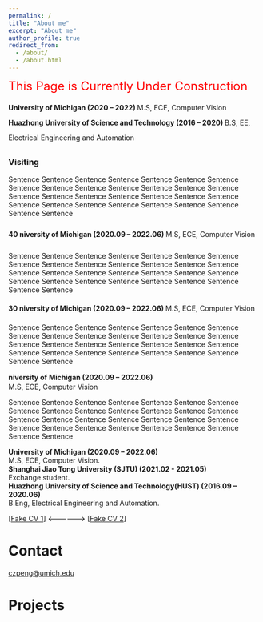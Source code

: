 ```yaml
---
permalink: /
title: "About me"
excerpt: "About me"
author_profile: true
redirect_from: 
  - /about/
  - /about.html
---
```

<font color=red size=5> This Page is Currently Under Construction </font>

<div style="line-height:30px;"><b> University of Michigan (2020 – 2022) </b>
M.S, ECE, Computer Vision </div>

<div style="line-height:30px;"><b> Huazhong University of Science and Technology (2016 – 2020) </b>
B.S, EE, Electrical Engineering and Automation </div>

### **Visiting**


Sentence Sentence Sentence Sentence Sentence Sentence Sentence Sentence Sentence Sentence Sentence Sentence Sentence Sentence Sentence Sentence Sentence Sentence Sentence Sentence Sentence Sentence Sentence Sentence Sentence Sentence Sentence Sentence Sentence Sentence 

<div style="line-height:40px;"><b> 40 niversity of Michigan (2020.09 – 2022.06) </b>
M.S, ECE, Computer Vision</div>

Sentence Sentence Sentence Sentence Sentence Sentence Sentence Sentence Sentence Sentence Sentence Sentence Sentence Sentence Sentence Sentence Sentence Sentence Sentence Sentence Sentence Sentence Sentence Sentence Sentence Sentence Sentence Sentence Sentence Sentence 

<div style="line-height:30px;"><b> 30 niversity of Michigan (2020.09 – 2022.06) </b>
M.S, ECE, Computer Vision</div>

Sentence Sentence Sentence Sentence Sentence Sentence Sentence Sentence Sentence Sentence Sentence Sentence Sentence Sentence Sentence Sentence Sentence Sentence Sentence Sentence Sentence Sentence Sentence Sentence Sentence Sentence Sentence Sentence Sentence Sentence 

<div style="line-height:20px;"><b> niversity of Michigan (2020.09 – 2022.06) </b></div>
M.S, ECE, Computer Vision


Sentence Sentence Sentence Sentence Sentence Sentence Sentence Sentence Sentence Sentence Sentence Sentence Sentence Sentence Sentence Sentence Sentence Sentence Sentence Sentence Sentence Sentence Sentence Sentence Sentence Sentence Sentence Sentence Sentence Sentence 

**University of Michigan (2020.09 – 2022.06)** <br>
M.S, ECE, Computer Vision. <br> 
**Shanghai Jiao Tong University (SJTU) (2021.02 - 2021.05)** <br>
Exchange student. <br>
**Huazhong University of Science and Technology(HUST) (2016.09 – 2020.06)** <br>
B.Eng, Electrical Engineering and Automation.

[[Fake CV 1](https://github.com/Pengchengzhi/Pengchengzhi.github.io/blob/master/files/cv/fake%20cv.pdf)]
<------> [[Fake CV 2](https://github.com/Pengchengzhi/Pengchengzhi.github.io/blob/master/files/cv/fake%20cv.pdf)]

# Contact
czpeng@umich.edu

# Projects


<!---Activity and Service--->
<!---Experience--->
